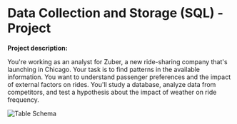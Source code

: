 # Data Collection and Storage (SQL) - Project


<strong> Project description: </strong>
<p> You're working as an analyst for Zuber,
 a new ride-sharing company that's launching in Chicago.
 Your task is to find patterns in the available information.
 You want to understand passenger preferences and the impact 
of external factors on rides.
You'll study a database, analyze data from competitors,
 and test a hypothesis about the impact of weather on ride frequency.</p>
 
![Table Schema](https://pictures.s3.yandex.net/resources/Untitled_1_1585510727.png)